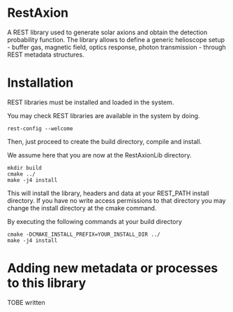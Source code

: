 # RestAxion

A REST library used to generate solar axions and obtain the detection probability function. The library allows to define a generic helioscope setup - buffer gas, magnetic field, optics response, photon transmission - through REST metadata structures.

Installation
============

REST libraries must be installed and loaded in the system.

You may check REST libraries are available in the system by doing.
```
rest-config --welcome
```

Then, just proceed to create the build directory, compile and install.

We assume here that you are now at the RestAxionLib directory.
```
mkdir build
cmake ../
make -j4 install
```

This will install the library, headers and data at your REST_PATH 
install directory. If you have no write access permissions to that directory
you may change the install directory at the cmake command.

By executing the following commands at your build directory

```
cmake -DCMAKE_INSTALL_PREFIX=YOUR_INSTALL_DIR ../
make -j4 install
```



Adding new metadata or processes to this library
================================================
TOBE written

